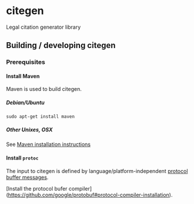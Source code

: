 # citegen

Legal citation generator library

## Building / developing citegen

### Prerequisites

#### Install Maven

Maven is used to build citegen.

##### Debian/Ubuntu 

`sudo apt-get install maven`

##### Other Unixes, OSX

See [Maven installation instructions](https://maven.apache.org/install.html) 

#### Install `protoc`

The input to citegen is defined by language/platform-independent
[protocol buffer messages](https://en.wikipedia.org/wiki/Protocol_Buffers).

[Install the protocol bufer compiler]
(https://github.com/google/protobuf#protocol-compiler-installation).
